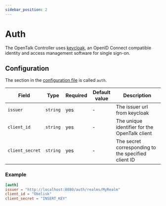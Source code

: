 ```yaml
---
sidebar_position: 2
---
```


# Auth

The OpenTalk Controller uses [keycloak](https://www.keycloak.org/), an OpenID Connect compatible
identity and access management software for single sign-on.

## Configuration

The section in the [configuration file](configuration.md) is called `auth`.

| Field           | Type     | Required | Default value | Description                                         |
| --------------- | -------- | -------- | ------------- | --------------------------------------------------- |
| `issuer`        | `string` | yes      | -             | The issuer url from keycloak                        |
| `client_id`     | `string` | yes      | -             | The unique identifier for the OpenTalk client       |
| `client_secret` | `string` | yes      | -             | The secret corresponding to the specified client ID |

### Example

```toml
[auth]
issuer = "http://localhost:8080/auth/realms/MyRealm"
client_id = "Obelisk"
client_secret = "INSERT_KEY"
```
